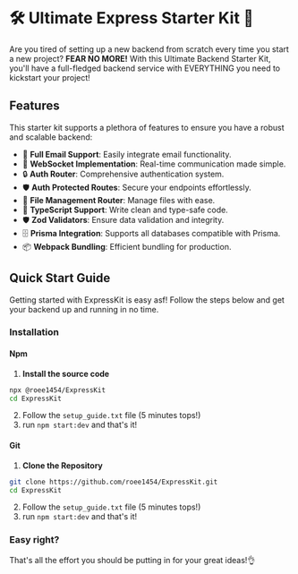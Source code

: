 # 🛠️ Ultimate Express Starter Kit 🚀

Are you tired of setting up a new backend from scratch every time you start a new project? **FEAR NO MORE!** With this Ultimate Backend Starter Kit, you'll have a full-fledged backend service with EVERYTHING you need to kickstart your project!

## Features

This starter kit supports a plethora of features to ensure you have a robust and scalable backend:

- 📧 **Full Email Support**: Easily integrate email functionality.
- 🔄 **WebSocket Implementation**: Real-time communication made simple.
- 🔒 **Auth Router**: Comprehensive authentication system.
- 🛡️ **Auth Protected Routes**: Secure your endpoints effortlessly.
- 📁 **File Management Router**: Manage files with ease.
- 📘 **TypeScript Support**: Write clean and type-safe code.
- 🛡️ **Zod Validators**: Ensure data validation and integrity.
- 🗄️ **Prisma Integration**: Supports all databases compatible with Prisma.
- 📦 **Webpack Bundling**: Efficient bundling for production.

## Quick Start Guide

Getting started with ExpressKit is easy asf! Follow the steps below and get your backend up and running in no time.

### Installation

#### Npm 
  1. **Install the source code**
  ```sh
  npx @roee1454/ExpressKit
  cd ExpressKit
  ```
  2. Follow the `setup_guide.txt` file (5 minutes tops!)
  3. run `npm start:dev` and that's it!

#### Git
  1. **Clone the Repository**
   ```sh
   git clone https://github.com/roee1454/ExpressKit.git
   cd ExpressKit
  ```
  2. Follow the `setup_guide.txt` file (5 minutes tops!)
  3. run `npm start:dev` and that's it!

### Easy right?
That's all the effort you should be putting in for your great ideas!👌

